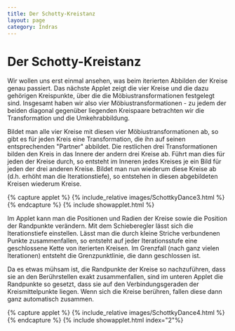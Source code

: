 ```yaml
---
title: Der Schotty-Kreistanz
layout: page
category: Indras
---
```


# Der Schotty-Kreistanz

Wir wollen uns erst einmal ansehen, was beim iterierten Abbilden der Kreise genau passiert. Das nächste Applet zeigt die vier Kreise und die dazu gehörigen Kreispunkte, über die die Möbiustransformationen festgelegt sind. Insgesamt haben wir also vier Möbiustransformationen - zu jedem der beiden diagonal gegenüber liegenden Kreispaare betrachten wir die Transformation und die Umkehrabbildung.

Bildet man alle vier Kreise mit diesen vier Möbiustransformationen ab, so gibt es für jeden Kreis eine Transformation, die ihn auf seinen entsprechenden "Partner" abbildet. Die restlichen drei Transformationen bilden den Kreis in das Innere der andern drei Kreise ab. Führt man dies für jeden der Kreise durch, so entsteht im Inneren jedes Kreises je ein Bild für jeden der drei anderen Kreise. Bildet man nun wiederum diese Kreise ab (d.h. erhöht man die Iterationstiefe), so entstehen in diesen abgebildeten Kreisen wiederum Kreise.

{% capture applet %} {% include_relative images/SchottkyDance3.html %} {% endcapture %}
{% include showapplet.html %}

Im Applet kann man die Positionen und Radien der Kreise sowie die Position der Randpunkte verändern. Mit dem Schieberegler lässt sich die Iterationstiefe einstellen. Lässt man die durch kleine Striche verbundenen Punkte zusammenfallen, so entsteht auf jeder Iterationsstufe eine geschlossene Kette von iterierten Kreisen. Im Grenzfall (nach ganz vielen Iterationen) entsteht die Grenzpunktlinie, die dann geschlossen ist.

Da es etwas mühsam ist, die Randpunkte der Kreise so nachzuführen, dass sie an den Berührstellen exakt zusammenfallen, sind im unteren Applet die Randpunkte so gesetzt, dass sie auf den Verbindungsgeraden der Kreismittelpunkte liegen. Wenn sich die Kreise berühren, fallen diese dann ganz automatisch zusammen.

{% capture applet %} {% include_relative images/SchottkyDance4.html %} {% endcapture %}
{% include showapplet.html index="2"%}
